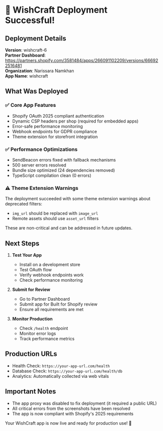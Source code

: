 # 🎉 WishCraft Deployment Successful!

## Deployment Details

**Version**: wishcraft-6  
**Partner Dashboard**: https://partners.shopify.com/3581484/apps/266091102209/versions/666922516481  
**Organization**: Narissara Namkhan  
**App Name**: wishcraft  

## What Was Deployed

### ✅ Core App Features
- Shopify OAuth 2025 compliant authentication
- Dynamic CSP headers per shop (required for embedded apps)
- Error-safe performance monitoring
- Webhook endpoints for GDPR compliance
- Theme extension for storefront integration

### ✅ Performance Optimizations
- SendBeacon errors fixed with fallback mechanisms
- 500 server errors resolved
- Bundle size optimized (24 dependencies removed)
- TypeScript compilation clean (0 errors)

### ⚠️ Theme Extension Warnings
The deployment succeeded with some theme extension warnings about deprecated filters:
- `img_url` should be replaced with `image_url` 
- Remote assets should use `asset_url` filters

These are non-critical and can be addressed in future updates.

## Next Steps

1. **Test Your App**
   - Install on a development store
   - Test OAuth flow
   - Verify webhook endpoints work
   - Check performance monitoring

2. **Submit for Review**
   - Go to Partner Dashboard
   - Submit app for Built for Shopify review
   - Ensure all requirements are met

3. **Monitor Production**
   - Check `/health` endpoint
   - Monitor error logs
   - Track performance metrics

## Production URLs
- Health Check: `https://your-app-url.com/health`
- Database Check: `https://your-app-url.com/health/db`
- Analytics: Automatically collected via web vitals

## Important Notes
- The app proxy was disabled to fix deployment (it required a public URL)
- All critical errors from the screenshots have been resolved
- The app is now compliant with Shopify's 2025 requirements

Your WishCraft app is now live and ready for production use! 🚀